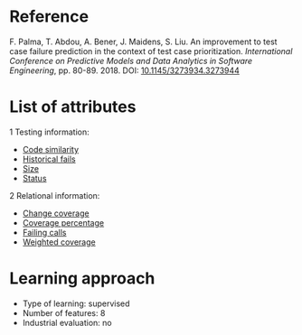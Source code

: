 # Reference

F. Palma, T. Abdou, A. Bener, J. Maidens, S. Liu. An improvement to test case failure prediction in the context of test case prioritization. *International Conference on Predictive Models and Data Analytics in Software Engineering*, pp. 80-89. 2018. DOI: [10.1145/3273934.3273944](https://www.doi.org/10.1145/3273934.3273944)

# List of attributes

1 Testing information:
* [Code similarity](../../attributes/testing/test-case/similarity/code-similarity.md)
* [Historical fails](../../attributes/testing/test-case/history/historical-fails.md)
* [Size](../../attributes/testing/test-case/property/size.md)
* [Status](../../attributes/testing/test-case/property/status.md)

2 Relational information:
* [Change coverage](../../attributes/relational/test-case/coverage/change-coverage.md)
* [Coverage percentage](../../attributes/relational/test-case/coverage/coverage-percentage.md)
* [Failing calls](../../attributes/relational/invocation/failing-calls.md)
* [Weighted coverage](../../attributes/relational/test-case/coverage/weighted-coverage.md)

# Learning approach

* Type of learning: supervised
* Number of features: 8
* Industrial evaluation: no